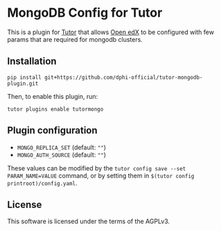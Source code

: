 MongoDB Config for Tutor
===================================

This is a plugin for
[Tutor](https://docs.tutor.overhang.io) that allows [Open edX](https://openedx.org/) to be
configured with few params that are required for mongodb clusters.

Installation
------------

    pip install git+https://github.com/dphi-official/tutor-mongodb-plugin.git

Then, to enable this plugin, run:

    tutor plugins enable tutormongo

Plugin configuration
--------------------

* `MONGO_REPLICA_SET` (default: `""`)
* `MONGO_AUTH_SOURCE` (default: `""`)

These values can be modified by the `tutor config save --set
PARAM_NAME=VALUE` command, or by setting them in `$(tutor config
printroot)/config.yaml`.

License
-------

This software is licensed under the terms of the AGPLv3.